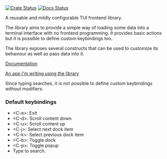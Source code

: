 [![Crate Status](https://img.shields.io/crates/v/tui_view.svg)](https://crates.io/crates/tui_view)
[![Docs Status](https://docs.rs/tui_view/badge.svg)](https://docs.rs/crate/tui_view/)

A reusable and mildly configurable TUI frontend library. 

The library aims to provide a simple way of loading some data into a terminal interface with no frontend programming. It provides basic actions but it is possible to define custom keybindings too.

The library exposes several constructs that can be used to customize its behaviour as well as pass data into it.

[Documentation](https://docs.rs/tui_view/latest/tui_view/)

[An app I'm writing using the library](https://github.com/nonzac/something_like_aur)

Since typing searches, it is not possible to define custom keybindings without modifiers.

### Default keybindings
 - \<C-e\>: Exit
 - \<C-d\>: Scroll content down
 - \<C-u\>: Scroll content up
 - \<C-j\>: Select next dock item
 - \<C-k\>: Select previous dock item
 - \<C-b\>: Toggle dock
 - \<C-p\>: Toggle popup
 - Type to search.
